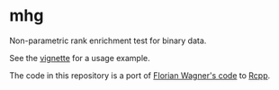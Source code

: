 # mhg

Non-parametric rank enrichment test for binary data.

See the [vignette] for a usage example.

The code in this repository is a port of [Florian Wagner's code][1] to [Rcpp].

[1]: https://github.com/flo-compbio/xlmhg
[Rcpp]: http://www.rcpp.org/
[vignette]: https://github.com/slowkow/mhg/blob/master/vignettes/mhg.pdf
